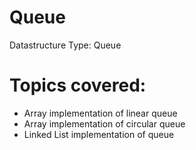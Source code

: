 # Queue
Datastructure Type: Queue

# Topics covered:
- Array implementation of linear queue
- Array implementation of circular queue
- Linked List implementation of queue
